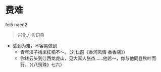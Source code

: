 # 费难
fei5 naen2
> 兴化方言词典
- 感到为难，不容易做到
  - 青年汉子拾米扛稻不～。（刘仁前《香河风情·香香店》）
  - 你转云头到江西龙虎山，见大真人张杰……他若～，你与他同登秋叶而行。（《八窍珠》七六）
